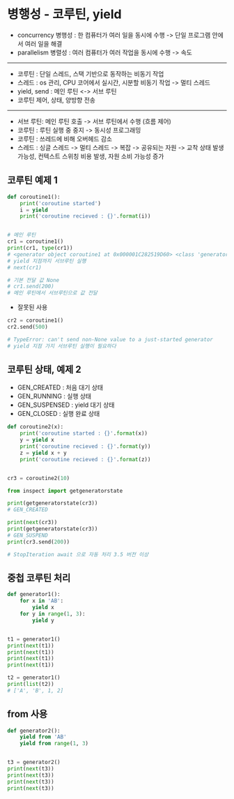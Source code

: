 # 병행성 - 코루틴,  yield

- concurrency 병행성 : 한 컴퓨터가 여러 일을 동시에 수행 -> 단일 프로그램 안에서 여러 일을 해결
- parallelism 병렬성 : 여러 컴퓨터가 여러 작업을 동시에 수행 -> 속도

---

- 코루틴 : 단일 스레드, 스택 기반으로 동작하는 비동기 작업
- 스레드 : os 관리, CPU 코어에서 실시간, 시분할 비동기 작업 -> 멀티 스레드
- yield, send : 메인  루틴 <-> 서브 루틴
- 코루틴 제어, 상태, 양방향 전송

---


- 서브 루틴: 메인 루틴 호출  -> 서브 루틴에서 수행 (흐름 제어)
- 코루틴 : 루틴 실행 중 중지 -> 동시성 프로그래밍
- 코루틴 : 쓰레드에 비해 오버헤드 감소
- 스레드 : 싱글 스레드 -> 멀티 스레드 -> 복잡 -> 공유되는 자원 -> 교착 상태 발생 가능성, 컨텍스트 스위칭 비용 발생, 자원 소비 가능성 증가

## 코루틴 예제 1

```python
def coroutine1():
    print('coroutine started')
    i = yield
    print('coroutine recieved : {}'.format(i))


# 메인 루틴
cr1 = coroutine1()
print(cr1, type(cr1))
# <generator object coroutine1 at 0x000001C282519D60> <class 'generator'>
# yield 지점까지 서브루틴 실행
# next(cr1)

# 기본 전달 값 None
# cr1.send(200)
# 메인 루틴에서 서브루틴으로 값 전달
```

- 잘못된 사용

```python
cr2 = coroutine1()
cr2.send(500)

# TypeError: can't send non-None value to a just-started generator
# yield 지점 가지 서브루틴 실행이 필요하다
```

## 코루틴 상태, 예제 2


- GEN_CREATED : 처음 대기 상태
- GEN_RUNNING : 실행 상태
- GEN_SUSPENSED : yield 대기 상태
- GEN_CLOSED : 실행 완료 상태


```python
def coroutine2(x):
    print('coroutine started : {}'.format(x))
    y = yield x
    print('coroutine recieved : {}'.format(y))
    z = yield x + y
    print('coroutine recieved : {}'.format(z))


cr3 = coroutine2(10)

from inspect import getgeneratorstate

print(getgeneratorstate(cr3))
# GEN_CREATED

print(next(cr3))
print(getgeneratorstate(cr3))
# GEN_SUSPEND
print(cr3.send(200))

# StopIteration await 으로 자동 처리 3.5 버전 이상
```

## 중첩 코루틴 처리

```python
def generator1():
    for x in 'AB':
        yield x
    for y in range(1, 3):
        yield y


t1 = generator1()
print(next(t1))
print(next(t1))
print(next(t1))
print(next(t1))

t2 = generator1()
print(list(t2))
# ['A', 'B', 1, 2]
```

## from 사용

```python
def generator2():
    yield from 'AB'
    yield from range(1, 3)


t3 = generator2()
print(next(t3))
print(next(t3))
print(next(t3))
print(next(t3))
```

